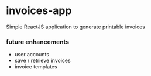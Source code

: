 # invoices-app
Simple ReactJS application to generate printable invoices

### future enhancements
* user accounts
* save / retrieve invoices
* invoice templates

